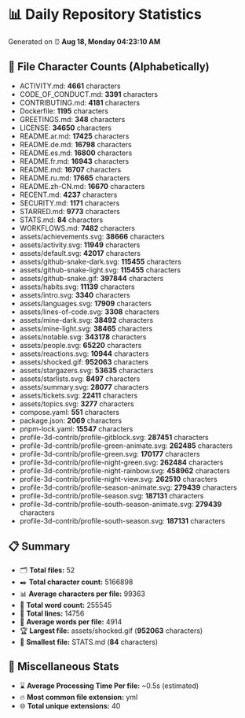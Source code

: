 # 📊 Daily Repository Statistics
Generated on ⏰ **Aug 18, Monday 04:23:10 AM**

## 📂 File Character Counts (Alphabetically)
- ACTIVITY.md: **4661** characters
- CODE_OF_CONDUCT.md: **3391** characters
- CONTRIBUTING.md: **4181** characters
- Dockerfile: **1195** characters
- GREETINGS.md: **348** characters
- LICENSE: **34650** characters
- README.ar.md: **17425** characters
- README.de.md: **16798** characters
- README.es.md: **16800** characters
- README.fr.md: **16943** characters
- README.md: **16707** characters
- README.ru.md: **17665** characters
- README.zh-CN.md: **16670** characters
- RECENT.md: **4237** characters
- SECURITY.md: **1171** characters
- STARRED.md: **9773** characters
- STATS.md: **84** characters
- WORKFLOWS.md: **7482** characters
- assets/achievements.svg: **38666** characters
- assets/activity.svg: **11949** characters
- assets/default.svg: **42017** characters
- assets/github-snake-dark.svg: **115455** characters
- assets/github-snake-light.svg: **115455** characters
- assets/github-snake.gif: **397844** characters
- assets/habits.svg: **11139** characters
- assets/intro.svg: **3340** characters
- assets/languages.svg: **17909** characters
- assets/lines-of-code.svg: **3308** characters
- assets/mine-dark.svg: **38492** characters
- assets/mine-light.svg: **38465** characters
- assets/notable.svg: **343178** characters
- assets/people.svg: **65220** characters
- assets/reactions.svg: **10944** characters
- assets/shocked.gif: **952063** characters
- assets/stargazers.svg: **53635** characters
- assets/starlists.svg: **8497** characters
- assets/summary.svg: **28077** characters
- assets/tickets.svg: **22411** characters
- assets/topics.svg: **3277** characters
- compose.yaml: **551** characters
- package.json: **2069** characters
- pnpm-lock.yaml: **15547** characters
- profile-3d-contrib/profile-gitblock.svg: **287451** characters
- profile-3d-contrib/profile-green-animate.svg: **262485** characters
- profile-3d-contrib/profile-green.svg: **170177** characters
- profile-3d-contrib/profile-night-green.svg: **262484** characters
- profile-3d-contrib/profile-night-rainbow.svg: **458962** characters
- profile-3d-contrib/profile-night-view.svg: **262510** characters
- profile-3d-contrib/profile-season-animate.svg: **279439** characters
- profile-3d-contrib/profile-season.svg: **187131** characters
- profile-3d-contrib/profile-south-season-animate.svg: **279439** characters
- profile-3d-contrib/profile-south-season.svg: **187131** characters

## 📋 Summary
- 🗂️ **Total files:** 52
- ✒️ **Total character count:** 5166898
- 📊 **Average characters per file:** 99363
- 📝 **Total word count:** 255545
- 🧾 **Total lines:** 14756
- 📐 **Average words per file:** 4914
- 🏆 **Largest file:** assets/shocked.gif (**952063** characters)
- 🥉 **Smallest file:** STATS.md (**84** characters)

## 🌟 Miscellaneous Stats
- ⌛ **Average Processing Time Per file:** ~0.5s (estimated)
- 🔥 **Most common file extension:** yml
- 🌐 **Total unique extensions:** 40
